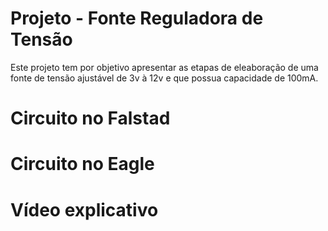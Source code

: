 # Projeto - Fonte Reguladora de Tensão
Este projeto tem por objetivo apresentar as etapas de eleaboração de uma fonte de tensão ajustável de 3v à 12v e que possua capacidade de 100mA.

# Circuito no Falstad

# Circuito no Eagle

# Vídeo explicativo
